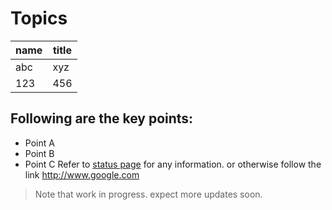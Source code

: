 # Topics

| name | title |
| --- | --- |
| abc | xyz |
| 123 | 456 |

## Following are the key points:
* Point A
* Point B
* Point C
Refer to [status page](http://www.google.com) for any information.
or otherwise follow the link http://www.google.com
> Note that work in progress. expect more updates soon.

